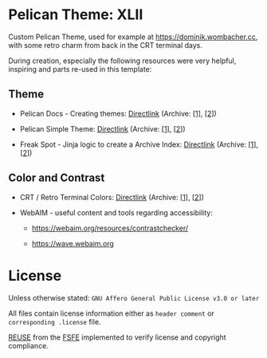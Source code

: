 <!--
SPDX-FileCopyrightText: 2023 Dominik Wombacher <dominik@wombacher.cc>

SPDX-License-Identifier: CC-BY-SA-4.0
-->

# Pelican Theme: XLII

Custom Pelican Theme, used for example at https://dominik.wombacher.cc, with some retro charm from back in the CRT terminal days.

During creation, especially the following resources were very helpful, inspiring and parts re-used in this template:

## Theme

- Pelican Docs - Creating themes:
  [Directlink](https://docs.getpelican.com/en/latest/themes.html) 
  (Archive: [[1]](https://web.archive.org/web/20201204205559/https://docs.getpelican.com/en/latest/themes.html),
  [[2]](http://archive.today/2021.01.18-075827/https://docs.getpelican.com/en/latest/themes.html))

- Pelican Simple Theme:
  [Directlink](https://github.com/getpelican/pelican/tree/master/pelican/themes/simple/templates) 
  (Archive: [[1]](https://web.archive.org/web/20200328190920/https://github.com/getpelican/pelican/tree/master/pelican/themes/simple/templates),
  [[2]](http://archive.today/2021.02.21-223432/https://github.com/getpelican/pelican/tree/master/pelican/themes/simple/templates))

- Freak Spot - Jinja logic to create a Archive Index: 
  [Directlink](https://notabug.org/Freak-Spot/Freak-Spot/src/master/freak-theme/templates/archives.html) 
  (Archive: [[1]](https://web.archive.org/web/20210221223021/https://notabug.org/Freak-Spot/Freak-Spot/src/master/freak-theme/templates/archives.html), 
  [[2]](http://archive.today/2021.02.21-223056/https://notabug.org/Freak-Spot/Freak-Spot/src/master/freak-theme/templates/archives.html))

## Color and Contrast

- CRT / Retro Terminal Colors:
  [Directlink](https://superuser.com/questions/361297/what-colour-is-the-dark-green-on-old-fashioned-green-screen-computer-displays) 
  (Archive: [[1]](https://web.archive.org/web/20201112021718/https://superuser.com/questions/361297/what-colour-is-the-dark-green-on-old-fashioned-green-screen-computer-displays),
  [[2]](http://archive.today/2021.02.21-231826/https://superuser.com/questions/361297/what-colour-is-the-dark-green-on-old-fashioned-green-screen-computer-displays))

- WebAIM - useful content and tools regarding accessibility: 

  - https://webaim.org/resources/contrastchecker/
  
  - https://wave.webaim.org

# License

Unless otherwise stated: `GNU Affero General Public License v3.0 or later`

All files contain license information either as `header comment` or `corresponding .license` file.

[REUSE](https://reuse.software) from the [FSFE](https://fsfe.org/) implemented to verify license and copyright compliance.